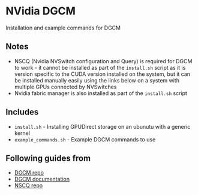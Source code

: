 # NVidia DGCM

Installation and example commands for DGCM

## Notes
- NSCQ (Nvidia NVSwitch configuration and Query) is required for DGCM to work - it cannot be installed as part of the `install.sh` script as it is version specific to the CUDA version installed on the system, but it can be installed manually easily using the links below on a system with multiple GPUs connected by NVSwitches
- Nvidia fabric manager is also installed as part of the `install.sh` script

## Includes

- `install.sh` - Installing GPUDirect storage on an ubunutu with a generic kernel
- `example_commands.sh` - Example DGCM commands to use

## Following guides from

- [DGCM repo](https://github.com/NVIDIA/DCGM)
- [DGCM documentation](https://docs.nvidia.com/datacenter/dcgm/latest/contents.html)
- [NSCQ repo](https://github.com/NVIDIA/apt-packaging-libnvidia-nscq)
